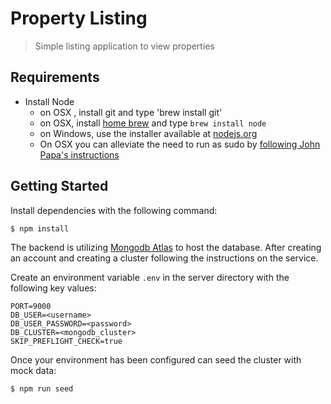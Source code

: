 # Property Listing

> Simple listing application to view properties

## Requirements

- Install Node
  - on OSX , install git and type 'brew install git'
  - on OSX, install [home brew](http://brew.sh/) and type `brew install node`
  - on Windows, use the installer available at [nodejs.org](http://nodejs.org/)
  - On OSX you can alleviate the need to run as sudo by [following John Papa's instructions](http://jpapa.me/nomoresudo)

## Getting Started

Install dependencies with the following command:

```sh
$ npm install
```

The backend is utilizing [Mongodb Atlas](https://www.mongodb.com/) to host the database. After creating an account and creating a cluster following the instructions on the service.

Create an environment variable `.env` in the server directory with the following key values:

```
PORT=9000
DB_USER=<username>
DB_USER_PASSWORD=<password>
DB_CLUSTER=<mongodb_cluster>
SKIP_PREFLIGHT_CHECK=true
```

Once your environment has been configured can seed the cluster with mock data:

```
$ npm run seed
```
